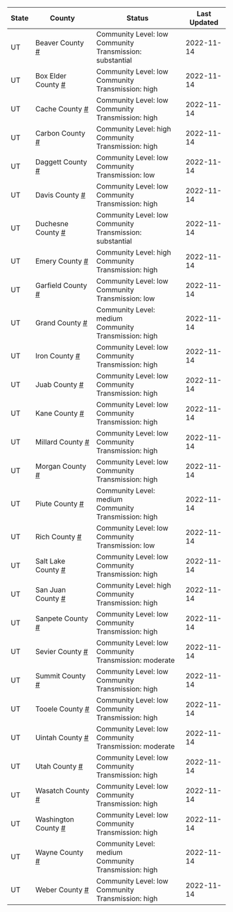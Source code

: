 State | County | Status | Last Updated
--- | --- | --- | --- 
UT | Beaver County <a href="#beaver_county">#</a> | <a name="beaver_county"></a>Community Level: low<br/>Community Transmission: substantial | 2022-11-14
UT | Box Elder County <a href="#box_elder_county">#</a> | <a name="box_elder_county"></a>Community Level: low<br/>Community Transmission: high | 2022-11-14
UT | Cache County <a href="#cache_county">#</a> | <a name="cache_county"></a>Community Level: low<br/>Community Transmission: high | 2022-11-14
UT | Carbon County <a href="#carbon_county">#</a> | <a name="carbon_county"></a>Community Level: high<br/>Community Transmission: high | 2022-11-14
UT | Daggett County <a href="#daggett_county">#</a> | <a name="daggett_county"></a>Community Level: low<br/>Community Transmission: low | 2022-11-14
UT | Davis County <a href="#davis_county">#</a> | <a name="davis_county"></a>Community Level: low<br/>Community Transmission: high | 2022-11-14
UT | Duchesne County <a href="#duchesne_county">#</a> | <a name="duchesne_county"></a>Community Level: low<br/>Community Transmission: substantial | 2022-11-14
UT | Emery County <a href="#emery_county">#</a> | <a name="emery_county"></a>Community Level: high<br/>Community Transmission: high | 2022-11-14
UT | Garfield County <a href="#garfield_county">#</a> | <a name="garfield_county"></a>Community Level: low<br/>Community Transmission: low | 2022-11-14
UT | Grand County <a href="#grand_county">#</a> | <a name="grand_county"></a>Community Level: medium<br/>Community Transmission: high | 2022-11-14
UT | Iron County <a href="#iron_county">#</a> | <a name="iron_county"></a>Community Level: low<br/>Community Transmission: high | 2022-11-14
UT | Juab County <a href="#juab_county">#</a> | <a name="juab_county"></a>Community Level: low<br/>Community Transmission: high | 2022-11-14
UT | Kane County <a href="#kane_county">#</a> | <a name="kane_county"></a>Community Level: low<br/>Community Transmission: high | 2022-11-14
UT | Millard County <a href="#millard_county">#</a> | <a name="millard_county"></a>Community Level: low<br/>Community Transmission: high | 2022-11-14
UT | Morgan County <a href="#morgan_county">#</a> | <a name="morgan_county"></a>Community Level: low<br/>Community Transmission: high | 2022-11-14
UT | Piute County <a href="#piute_county">#</a> | <a name="piute_county"></a>Community Level: medium<br/>Community Transmission: high | 2022-11-14
UT | Rich County <a href="#rich_county">#</a> | <a name="rich_county"></a>Community Level: low<br/>Community Transmission: low | 2022-11-14
UT | Salt Lake County <a href="#salt_lake_county">#</a> | <a name="salt_lake_county"></a>Community Level: low<br/>Community Transmission: high | 2022-11-14
UT | San Juan County <a href="#san_juan_county">#</a> | <a name="san_juan_county"></a>Community Level: high<br/>Community Transmission: high | 2022-11-14
UT | Sanpete County <a href="#sanpete_county">#</a> | <a name="sanpete_county"></a>Community Level: low<br/>Community Transmission: high | 2022-11-14
UT | Sevier County <a href="#sevier_county">#</a> | <a name="sevier_county"></a>Community Level: low<br/>Community Transmission: moderate | 2022-11-14
UT | Summit County <a href="#summit_county">#</a> | <a name="summit_county"></a>Community Level: low<br/>Community Transmission: high | 2022-11-14
UT | Tooele County <a href="#tooele_county">#</a> | <a name="tooele_county"></a>Community Level: low<br/>Community Transmission: high | 2022-11-14
UT | Uintah County <a href="#uintah_county">#</a> | <a name="uintah_county"></a>Community Level: low<br/>Community Transmission: moderate | 2022-11-14
UT | Utah County <a href="#utah_county">#</a> | <a name="utah_county"></a>Community Level: low<br/>Community Transmission: high | 2022-11-14
UT | Wasatch County <a href="#wasatch_county">#</a> | <a name="wasatch_county"></a>Community Level: low<br/>Community Transmission: high | 2022-11-14
UT | Washington County <a href="#washington_county">#</a> | <a name="washington_county"></a>Community Level: low<br/>Community Transmission: high | 2022-11-14
UT | Wayne County <a href="#wayne_county">#</a> | <a name="wayne_county"></a>Community Level: medium<br/>Community Transmission: high | 2022-11-14
UT | Weber County <a href="#weber_county">#</a> | <a name="weber_county"></a>Community Level: low<br/>Community Transmission: high | 2022-11-14
